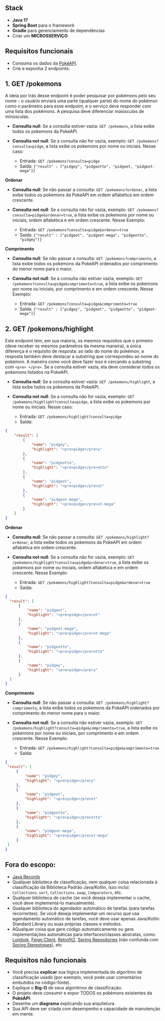 ## Stack

- **Java 17**
- **Spring Boot** para o framework
- **Gradle** para gerenciamento de dependências
- Criar um **MICROSSERVIÇO**

## Requisitos funcionais

- Consuma os dados da [PokéAPI](https://pokeapi.co/docs/v2).
- Crie e exponha 2 endpoints:

## **1. GET /pokemons**
A ideia por trás desse endpoint é poder pesquisar por pokémons pelo seu nome - o usuário enviará uma parte (qualquer parte) do nome do pokémon como o parâmetro para esse endpoint, e o serviço deve responder com uma lista dos pokémons. A pesquisa deve diferenciar maiúsculas de minúsculas.

- **Consulta null**: Se a consulta estiver vazia: `GET /pokemons`, a lista exibe todos os pokemons da PokeAPI.

- **Consulta not null**: Se a consulta não for vazia, exemplo: `GET /pokemons?consulta=pidge`, a lista exibe os pokemons por nome ou iniciais. Nesse caso:
  - Entrada: `GET /pokemons?consulta=pidge`
  - Saída: ```{"result" : ["pidgey", "pidgeotto", "pidgeot, "pidgeot-mega"]}```

**Ordenar**
    
  - **Consulta null**: Se não passar a consulta: `GET /pokemons?ordenar`, a lista exibe todos os pokemons da PokeAPI em ordem alfabética em ordem crescente.

  - **Consulta not null**: Se a consulta não for vazia, exemplo: `GET /pokemons?consulta=pidge&ordenar=true`, a lista exibe os pokemons por nome ou iniciais, ordem alfabética e em ordem crescente. Nesse Exemplo:
    - Entrada: `GET /pokemons?consulta=pidge&ordenar=true`
    - Saída: ```{"result" : ["pidgeot", "pidgeot-mega", "pidgeotto", "pidgey"]}```
   
**Comprimento**

  - **Consulta null**: Se não passar a consulta: `GET /pokemons?comprimento`, a lista exibe todos os pokemons da PokeAPI ordenados por comprimento do menor nome para o maior.

  - **Consulta not null**: Se a consulta não estiver vazia, exemplo: `GET /pokemons?consulta=pidge&comprimento=true`, a lista exibe os pokemons por nome ou iniciais, por comprimento e em ordem crescente. Nesse Exemplo:
    - Entrada: `GET /pokemons?consulta=pidge&comprimento=true`
    - Saída: ```{"result" : ["pidgey", "pidgeot", "pidgeotto", "pidgeot-mega"]}```
   
## **2. GET /pokemons/highlight**

Este endpoint tem, em sua maioria, os mesmos requisitos que o primeiro (deve receber os mesmos parâmetros da mesma maneira), a única diferença é o requisito de resposta: ao lado do nome do pokémon, a resposta também deve destacar a substring que correspondeu ao nome do pokémon. A maneira como você deve fazer isso é cercando a substring com `<pre> </pre>`. Se a consulta estiver vazia, ela deve considerar todos os pokemons listados na PokeAPI.

- **Consulta null**: Se a consulta estiver vazia: `GET /pokemons/highlight`, a lista exibe todos os pokemons da PokeAPI.

- **Consulta not null**: Se a consulta não for vazia, exemplo: `GET /pokemons/highlight?consulta=pidge`, a lista exibe os pokemons por nome ou iniciais. Nesse caso:
  - Entrada: `GET /pokemons/highlight?consulta=pidge`
  - Saída:

```JSON
{
    "result": [
        {
            "name": "pidgey",
            "highlight": "<pre>pidge</pre>y"
        },
        {
            "name": "pidgeotto",
            "highlight": "<pre>pidge</pre>otto"
        },
        {
            "name": "pidgeot",
            "highlight": "<pre>pidge</pre>ot"
        },
        {
            "name": "pidgeot-mega",
            "highlight": "<pre>pidge</pre>ot-mega"
        }
    ]
}
```

**Ordenar**
    
  - **Consulta null**: Se não passar a consulta: `GET /pokemons/highlight?ordenar`, a lista exibe todos os pokemons da PokeAPI em ordem alfabética em ordem crescente.

  - **Consulta not null**: Se a consulta não for vazia, exemplo: `GET /pokemons/highlight?consulta=pidge&ordenar=true`, a lista exibe os pokemons por nome ou iniciais, ordem alfabética e em ordem crescente. Nesse Exemplo:
    - Entrada: `GET /pokemons/highlight?consulta=pidge&ordenar=true`
    - Saída:
  
  ```JSON
{
    "result": [
        {
            "name": "pidgeot",
            "highlight": "<pre>pidge</pre>ot"
        },
        {
            "name": "pidgeot-mega",
            "highlight": "<pre>pidge</pre>ot-mega"
        },
        {
            "name": "pidgeotto",
            "highlight": "<pre>pidge</pre>otto"
        },
        {
            "name": "pidgey",
            "highlight": "<pre>pidge</pre>y"
        }
    ]
}
```
   
**Comprimento**

  - **Consulta null**: Se não passar a consulta: `GET /pokemons/highlight?comprimento`, a lista exibe todos os pokemons da PokeAPI ordenados por comprimento do menor nome para o maior.

  - **Consulta not null**: Se a consulta não estiver vazia, exemplo: `GET /pokemons/highlight?consulta=pidge&comprimento=true`, a lista exibe os pokemons por nome ou iniciais, por comprimento e em ordem crescente. Nesse Exemplo:
    - Entrada: `GET /pokemons/highlight?consulta=pidge&comprimento=true`
    - Saída:

   ```JSON
{
    "result": [
        {
            "name": "pidgey",
            "highlight": "<pre>pidge</pre>y"
        },
        {
            "name": "pidgeot",
            "highlight": "<pre>pidge</pre>ot"
        },
        {
            "name": "pidgeotto",
            "highlight": "<pre>pidge</pre>otto"
        },
        {
            "name": "pidgeot-mega",
            "highlight": "<pre>pidge</pre>ot-mega"
        }
    ]
}
```   
## Fora do escopo:

- [Java Records](https://www.baeldung.com/java-record-keyword)
- Qualquer biblioteca de classificação, nem qualquer coisa relacionada à classificação da Biblioteca Padrão Java/Kotlin, isso inclui: `Collections.sort`, `Collections.swap`, `Comparators`, etc.
- Qualquer biblioteca de cache (se você deseja implementar o cache, você deve implementá-lo manualmente).
- Qualquer biblioteca do agendador automático de tarefas (para tarefas recorrentes). Se você deseja implementar um recurso que usa agendamento automático de tarefas, você deve usar apenas Java/Kotlin Standard Library ou suas próprias classes e métodos.
- AQualquer coisa que gere código automaticamente ou gere implementações automáticas para interfaces/classes abstratas, como: [Lombok](https://projectlombok.org/features/all), [Feign Client](https://docs.spring.io/spring-cloud-openfeign/docs/current/reference/html), [Retrofit2](https://square.github.io/retrofit), [Spring Repositories](https://docs.spring.io/spring-data/data-commons/docs/1.6.1.RELEASE/reference/html/repositories.html) (não confunda com [Spring Stereotypes](http://blog.triadworks.com.br/entendendo-os-stereotypes-do-spring)), etc

## Requisitos não funcionais

- Você precisa **explicar** sua lógica implementada do algoritmo de classificação usado (por exemplo, você pode usar comentários embutidos no código-fonte).
- Explique o **Big-Ω** de seus algoritmos de classificação.
- O projeto deve consumir e expor TODOS os pokémons existentes da **PokéAPI**.
- Desenhe um **diagrama** explicando sua arquitetura.
- Sua API deve ser criada com desempenho e capacidade de manutenção em mente.
